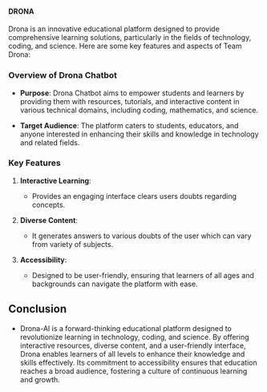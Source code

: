 #### DRONA
Drona is an innovative educational platform designed to provide comprehensive learning solutions, particularly in the fields of technology, coding, and science. Here are some key features and aspects of Team Drona:

### Overview of Drona Chatbot

- **Purpose**: Drona Chatbot aims to empower students and learners by providing them with resources, tutorials, and interactive content in various technical domains, including coding, mathematics, and science.

- **Target Audience**: The platform caters to students, educators, and anyone interested in enhancing their skills and knowledge in technology and related fields.

### Key Features

1. **Interactive Learning**:
   - Provides an engaging interface clears users doubts regarding concepts.

2. **Diverse Content**:
   - It generates answers to various doubts of the user which can vary from variety of subjects.


3. **Accessibility**:
   - Designed to be user-friendly, ensuring that learners of all ages and backgrounds can navigate the platform with ease.
  

## Conclusion
- Drona-AI is a forward-thinking educational platform designed to revolutionize learning in technology, coding, and science. By offering interactive resources, diverse content, and a user-friendly interface, Drona enables learners of all levels to enhance their knowledge and skills effectively. Its commitment to accessibility ensures that education reaches a broad audience, fostering a culture of continuous learning and growth.


